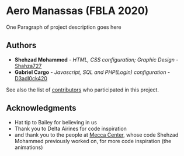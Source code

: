 # Aero Manassas (FBLA 2020)

One Paragraph of project description goes here

## Authors

* **Shehzad Mohammed** - *HTML, CSS configuration; Graphic Design* - [Shahza727](https://github.com/Shahza727)
* **Gabriel Cargo** - *Javascript, SQL and PHP(Login) configuration* - [D3adl0ck420](https://github.com/D3adl0ck420)

See also the list of [contributors](https://github.com/Shahza727/AeroManassas-FBLA/graphs/contributors) who participated in this project.

## Acknowledgments

* Hat tip to Bailey for believing in us
* Thank you to Delta Airines for code inspiration
* and thank you to the people at [Mecca Center](https://meccacenter.com), whose code Shehzad Mohammed previously worked on, for more code inspiration (the animations)
